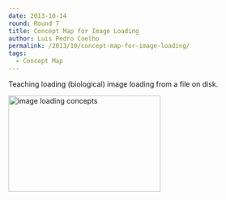 ```yaml
---
date: 2013-10-14
round: Round 7
title: Concept Map for Image Loading
author: Luis Pedro Coelho
permalink: /2013/10/concept-map-for-image-loading/
tags:
  - Concept Map
---
```

Teaching loading (biological) image loading from a file on disk. 

[<img class="alignnone size-medium wp-image-4739" alt="image loading concepts" src="http://files.software-carpentry.org/training-course/2013/10/image_loading_concepts-300x190.png" width="300" height="190" />][1]

&nbsp;

 [1]: http://files.software-carpentry.org/training-course/2013/10/image_loading_concepts.png
